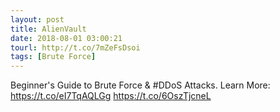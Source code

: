 ```yaml
---
layout: post
title: AlienVault
date: 2018-08-01 03:00:21
tourl: http://t.co/7mZeFsDsoi
tags: [Brute Force]
---
```

Beginner's Guide to Brute Force &amp; #DDoS Attacks. Learn More: https://t.co/eI7TqAQLGg https://t.co/6OszTjcneL